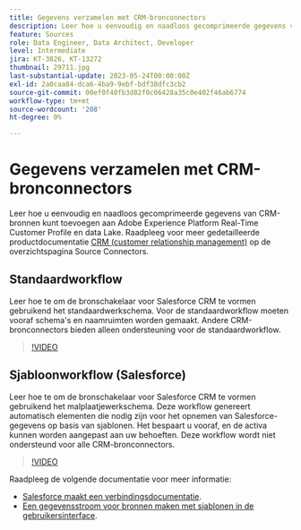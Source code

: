 ```yaml
---
title: Gegevens verzamelen met CRM-bronconnectors
description: Leer hoe u eenvoudig en naadloos gecomprimeerde gegevens van CRM-bronnen kunt toevoegen aan Adobe Experience Platform Real-Time Customer Profile en data Lake.
feature: Sources
role: Data Engineer, Data Architect, Developer
level: Intermediate
jira: KT-3826, KT-13272
thumbnail: 29711.jpg
last-substantial-update: 2023-05-24T00:00:00Z
exl-id: 2a0caa84-dca6-4ba9-9ebf-bdf38dfc3cb2
source-git-commit: 00ef0f40fb3d82f0c06428a35c0e402f46ab6774
workflow-type: tm+mt
source-wordcount: '208'
ht-degree: 0%

---
```


# Gegevens verzamelen met CRM-bronconnectors

Leer hoe u eenvoudig en naadloos gecomprimeerde gegevens van CRM-bronnen kunt toevoegen aan Adobe Experience Platform Real-Time Customer Profile en data Lake. Raadpleeg voor meer gedetailleerde productdocumentatie [CRM (customer relationship management)](https://experienceleague.adobe.com/docs/experience-platform/sources/home.html?lang=en#access-control-for-sources-in-data-ingestion) op de overzichtspagina Source Connectors.

## Standaardworkflow

Leer hoe te om de bronschakelaar voor Salesforce CRM te vormen gebruikend het standaardwerkschema. Voor de standaardworkflow moeten vooraf schema&#39;s en naamruimten worden gemaakt. Andere CRM-bronconnectors bieden alleen ondersteuning voor de standaardworkflow.

>[!VIDEO](https://video.tv.adobe.com/v/29711?learn=on)

## Sjabloonworkflow (Salesforce)

Leer hoe te om de bronschakelaar voor Salesforce CRM te vormen gebruikend het malplaatjewerkschema. Deze workflow genereert automatisch elementen die nodig zijn voor het opnemen van Salesforce-gegevens op basis van sjablonen. Het bespaart u vooraf, en de activa kunnen worden aangepast aan uw behoeften. Deze workflow wordt niet ondersteund voor alle CRM-bronconnectors.

>[!VIDEO](https://video.tv.adobe.com/v/3419422?learn=on)

Raadpleeg de volgende documentatie voor meer informatie:
* [Salesforce maakt een verbindingsdocumentatie](https://experienceleague.adobe.com/docs/experience-platform/sources/ui-tutorials/create/crm/salesforce.html).
* [Een gegevensstroom voor bronnen maken met sjablonen in de gebruikersinterface](https://experienceleague.adobe.com/docs/experience-platform/sources/ui-tutorials/templates.html#).

